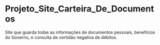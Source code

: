 # Projeto_Site_Carteira_De_Documentos
Site que guarda todas as informações de documentos pessoais, benefícios do Governo, e consulta de certidão negativa de débitos.

